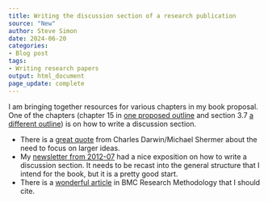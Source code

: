 ```yaml
---
title: Writing the discussion section of a research publication
source: "New"
author: Steve Simon
date: 2024-06-20
categories:
- Blog post
tags:
- Writing research papers
output: html_document
page_update: complete
---
```


I am bringing together resources for various chapters in my book proposal. One of the chapters (chapter 15 in [one proposed outline][sim3] and section 3.7 [a different outline][sim4]) is on how to write a discussion section.

<!---more--->

-   There is a [great quote][sim5] from Charles Darwin/Michael Shermer about the need to focus on larger ideas. 
-   My [newsletter from 2012-07][sim6] had a nice exposition on how to write a discussion section. It needs to be recast into the general structure that I intend for the book, but it is a pretty good start.
-   There is a [wonderful article][sim7] in BMC Research Methodology that I should cite.

[sim3]: http://www.pmean.com/10/Contents.html
[sim4]: http://blog.pmean.com/book/
[sim5]: http://new.pmean.com/one-of-the-naturalists/
[sim6]: http://www.pmean.com/news/201207.html#1
[sim7]: http://new.pmean.com/discussion-section/
